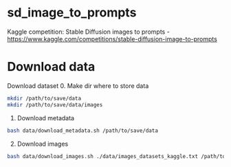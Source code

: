 # sd_image_to_prompts
Kaggle competition: Stable Diffusion images to prompts - https://www.kaggle.com/competitions/stable-diffusion-image-to-prompts


# Download data
Download dataset
0. Make dir where to store data
```bash
mkdir /path/to/save/data
mkdir /path/to/save/data/images
```
1. Download metadata
```bash
bash data/download_metadata.sh /path/to/save/data
```
2. Download images
```bash
bash data/download_images.sh ./data/images_datasets_kaggle.txt /path/to/save/data/images
```
